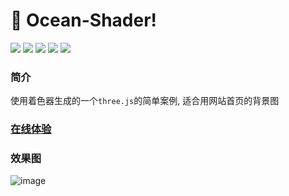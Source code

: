 # 🚀 Ocean-Shader!

<div>
  <img src="https://img.shields.io/github/languages/top/fengtianxi001/ocean-shader?style=flat-square">
  <img src="https://img.shields.io/github/issues/fengtianxi001/ocean-shader?style=flat-square">
  <img src="https://img.shields.io/github/forks/fengtianxi001/ocean-shader?style=flat-square">
  <img src="https://img.shields.io/github/stars/fengtianxi001/ocean-shader?style=flat-square">
  <img src="https://img.shields.io/github/license/fengtianxi001/Ocean-Shader?style=flat-square">
  
  
</div>

### 简介
  使用着色器生成的一个`three.js`的简单案例, 适合用网站首页的背景图
  
### [在线体验](http://112.124.22.244/ocean-shader/index.html)

### 效果图 
![image](https://github.com/fengtianxi001/Ocean-Shader/blob/main/screenshot/1.gif?raw=true)
